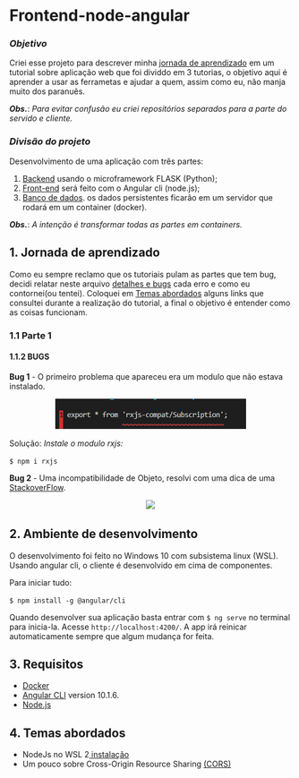 # Frontend-node-angular
### *Objetivo*
Criei esse projeto para descrever minha [jornada de aprendizado](##-1.-Jornada-de-aprendizado) em um tutorial sobre aplicação web que foi dividdo em 3 tutorias, o objetivo aqui é aprender a usar as ferrametas e ajudar a quem, assim como eu, não manja muito dos paranuês.

**_Obs._**: *Para evitar confusão eu criei repositórios separados para a parte do servido e cliente.*

### *Divisão do projeto*
Desenvolvimento de uma aplicação com três partes:
 1. [Backend](https://github.com/TiagoGIM/Backend-Flask-Docker) usando o microframework FLASK (Python);
2. [Front-end](https://github.com/TiagoGIM/Frontend-node-angular/) será feito com o Angular cli (node.js);
3. [Banco de dados](##-Banco-de-dados). os dados persistentes ficarão em um servidor que rodará em um container (docker).

**_Obs._**: *A intenção é transformar todas as partes em containers.*

## 1. Jornada de aprendizado
Como eu sempre reclamo que os tutoriais pulam as partes que tem bug, decidi relatar neste arquivo [detalhes e bugs](https://github.com/TiagoGIM/Frontend-node-angular/blob/main/detalhes_e_bugs.txt) cada erro e como eu contornei(ou tentei).
Coloquei em [Temas abordados](##-3.-Temas-abordados.) alguns links que consultei durante a realização do tutorial, a final o objetivo é entender como as coisas funcionam.
### 1.1 Parte 1 
#### 1.1.2 **BUGS**
**Bug 1** -
O primeiro problema que apareceu era um modulo que não estava instalado.
<div  align="center">
<section data-markdown>                    
<img src="./imgs_bugs/bug_1.PNG">
</section>
</div>
 
Solução: *Instale o modulo rxjs:*

 ``` $ npm i rxjs ```


**Bug 2** - Uma incompatibilidade de Objeto, resolvi com uma dica de uma [StackoverFlow](https://stackoverflow.com/questions/54475893/typescript-type-x-is-missing-the-following-properties-from-type-y-length-pop).


<div  align="center">
<section data-markdown>                    
<img src="./imgs_bugs/bug_2.PNG">
</section>
</div>

## 2. Ambiente de desenvolvimento
O desenvolvimento foi feito no Windows 10 com subsistema linux (WSL).
Usando angular cli, o cliente é desenvolvido em cima de componentes.

Para iniciar tudo:

```$ npm install -g @angular/cli```

Quando desenvolver sua aplicação basta entrar com `$ ng serve` no terminal para inicia-la. Acesse `http://localhost:4200/`. A app irá reinicar automaticamente sempre que algum mudança for feita.

## 3. Requisitos
- [Docker](https://www.docker.com/)
- [Angular CLI](https://github.com/angular/angular-cli) version 10.1.6.
- [Node.js](https://nodejs.org/pt-br/)

## 4. Temas abordados
- NodeJs no WSL 2[ instalação ](https://docs.microsoft.com/pt-br/windows/nodejs/setup-on-wsl2)
- Um pouco sobre Cross-Origin Resource Sharing [(CORS)](https://developer.mozilla.org/en-US/docs/Web/HTTP/CORS)

